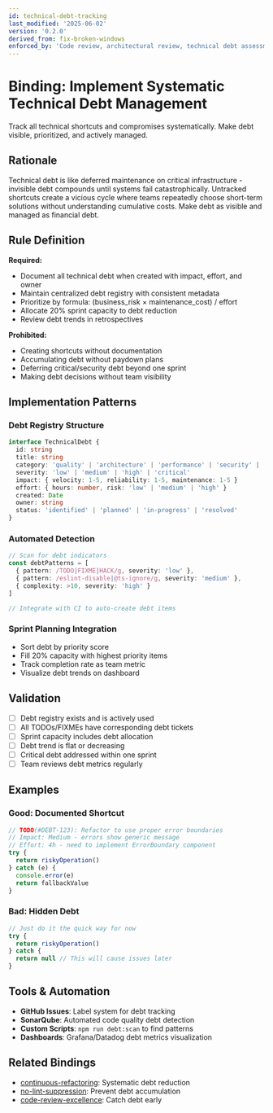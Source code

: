 ```yaml
---
id: technical-debt-tracking
last_modified: '2025-06-02'
version: '0.2.0'
derived_from: fix-broken-windows
enforced_by: 'Code review, architectural review, technical debt assessment processes'
---
```


# Binding: Implement Systematic Technical Debt Management

Track all technical shortcuts and compromises systematically. Make debt visible, prioritized, and actively managed.

## Rationale

Technical debt is like deferred maintenance on critical infrastructure - invisible debt compounds until systems fail catastrophically. Untracked shortcuts create a vicious cycle where teams repeatedly choose short-term solutions without understanding cumulative costs. Make debt as visible and managed as financial debt.

## Rule Definition

**Required:**
- Document all technical debt when created with impact, effort, and owner
- Maintain centralized debt registry with consistent metadata
- Prioritize by formula: (business_risk × maintenance_cost) / effort
- Allocate 20% sprint capacity to debt reduction
- Review debt trends in retrospectives

**Prohibited:**
- Creating shortcuts without documentation
- Accumulating debt without paydown plans
- Deferring critical/security debt beyond one sprint
- Making debt decisions without team visibility

## Implementation Patterns

### Debt Registry Structure
```typescript
interface TechnicalDebt {
  id: string
  title: string
  category: 'quality' | 'architecture' | 'performance' | 'security' | 'testing'
  severity: 'low' | 'medium' | 'high' | 'critical'
  impact: { velocity: 1-5, reliability: 1-5, maintenance: 1-5 }
  effort: { hours: number, risk: 'low' | 'medium' | 'high' }
  created: Date
  owner: string
  status: 'identified' | 'planned' | 'in-progress' | 'resolved'
}
```

### Automated Detection
```typescript
// Scan for debt indicators
const debtPatterns = [
  { pattern: /TODO|FIXME|HACK/g, severity: 'low' },
  { pattern: /eslint-disable|@ts-ignore/g, severity: 'medium' },
  { complexity: >10, severity: 'high' }
]

// Integrate with CI to auto-create debt items
```

### Sprint Planning Integration
- Sort debt by priority score
- Fill 20% capacity with highest priority items
- Track completion rate as team metric
- Visualize debt trends on dashboard

## Validation

- [ ] Debt registry exists and is actively used
- [ ] All TODOs/FIXMEs have corresponding debt tickets
- [ ] Sprint capacity includes debt allocation
- [ ] Debt trend is flat or decreasing
- [ ] Critical debt addressed within one sprint
- [ ] Team reviews debt metrics regularly

## Examples

### Good: Documented Shortcut
```typescript
// TODO(#DEBT-123): Refactor to use proper error boundaries
// Impact: Medium - errors show generic message
// Effort: 4h - need to implement ErrorBoundary component
try {
  return riskyOperation()
} catch (e) {
  console.error(e)
  return fallbackValue
}
```

### Bad: Hidden Debt
```typescript
// Just do it the quick way for now
try {
  return riskyOperation()
} catch {
  return null // This will cause issues later
}
```

## Tools & Automation

- **GitHub Issues**: Label system for debt tracking
- **SonarQube**: Automated code quality debt detection
- **Custom Scripts**: `npm run debt:scan` to find patterns
- **Dashboards**: Grafana/Datadog debt metrics visualization

## Related Bindings

- [continuous-refactoring](continuous-refactoring.md): Systematic debt reduction
- [no-lint-suppression](no-lint-suppression.md): Prevent debt accumulation
- [code-review-excellence](code-review-excellence.md): Catch debt early
